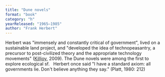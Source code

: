 ```yaml
---
title: "Dune novels"
format: "book"
category: "h"
yearReleased: "1965–1985"
author: "Frank Herbert"
---
```

Herbert was  "immensely  and constantly critical of government", lived on a sustainable land project, and  "developed the idea of technopeasantry, a precursor to post-civilized theory and  the appropriate technology movements" (<a href="k.htm#Killjoy">Killjoy</a>, 2009). The Dune novels were among the first to explore  ecological sf.
 
Herbert once said "I have a standard axiom:  all governments lie. Don't believe anything they say." (Platt, 1980: 212)
 